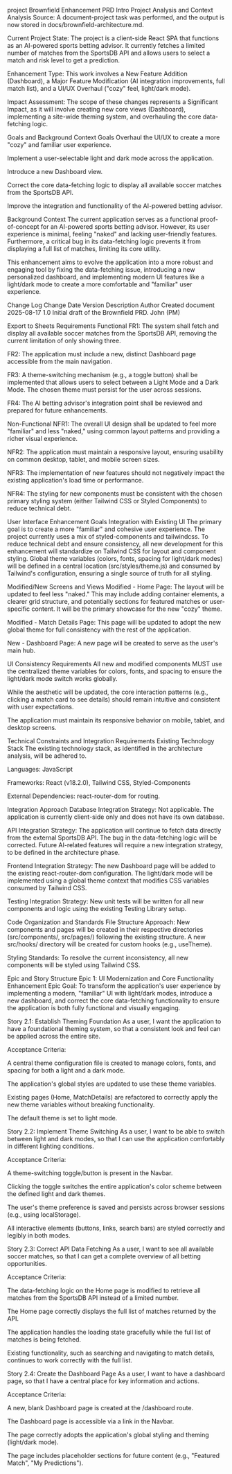 project Brownfield Enhancement PRD
Intro Project Analysis and Context
Analysis Source: A document-project task was performed, and the output is now stored in docs/brownfield-architecture.md.

Current Project State: The project is a client-side React SPA that functions as an AI-powered sports betting advisor. It currently fetches a limited number of matches from the SportsDB API and allows users to select a match and risk level to get a prediction.

Enhancement Type: This work involves a New Feature Addition (Dashboard), a Major Feature Modification (AI integration improvements, full match list), and a UI/UX Overhaul ("cozy" feel, light/dark mode).

Impact Assessment: The scope of these changes represents a Significant Impact, as it will involve creating new core views (Dashboard), implementing a site-wide theming system, and overhauling the core data-fetching logic.

Goals and Background Context
Goals
Overhaul the UI/UX to create a more "cozy" and familiar user experience.

Implement a user-selectable light and dark mode across the application.

Introduce a new Dashboard view.

Correct the core data-fetching logic to display all available soccer matches from the SportsDB API.

Improve the integration and functionality of the AI-powered betting advisor.

Background Context
The current application serves as a functional proof-of-concept for an AI-powered sports betting advisor. However, its user experience is minimal, feeling "naked" and lacking user-friendly features. Furthermore, a critical bug in its data-fetching logic prevents it from displaying a full list of matches, limiting its core utility.

This enhancement aims to evolve the application into a more robust and engaging tool by fixing the data-fetching issue, introducing a new personalized dashboard, and implementing modern UI features like a light/dark mode to create a more comfortable and "familiar" user experience.

Change Log
Change	Date	Version	Description	Author
Created document	2025-08-17	1.0	Initial draft of the Brownfield PRD.	John (PM)

Export to Sheets
Requirements
Functional
FR1: The system shall fetch and display all available soccer matches from the SportsDB API, removing the current limitation of only showing three.

FR2: The application must include a new, distinct Dashboard page accessible from the main navigation.

FR3: A theme-switching mechanism (e.g., a toggle button) shall be implemented that allows users to select between a Light Mode and a Dark Mode. The chosen theme must persist for the user across sessions.

FR4: The AI betting advisor's integration point shall be reviewed and prepared for future enhancements.

Non-Functional
NFR1: The overall UI design shall be updated to feel more "familiar" and less "naked," using common layout patterns and providing a richer visual experience.

NFR2: The application must maintain a responsive layout, ensuring usability on common desktop, tablet, and mobile screen sizes.

NFR3: The implementation of new features should not negatively impact the existing application's load time or performance.

NFR4: The styling for new components must be consistent with the chosen primary styling system (either Tailwind CSS or Styled Components) to reduce technical debt.

User Interface Enhancement Goals
Integration with Existing UI
The primary goal is to create a more "familiar" and cohesive user experience. The project currently uses a mix of styled-components and tailwindcss. To reduce technical debt and ensure consistency, all new development for this enhancement will standardize on Tailwind CSS for layout and component styling. Global theme variables (colors, fonts, spacing for light/dark modes) will be defined in a central location (src/styles/theme.js) and consumed by Tailwind's configuration, ensuring a single source of truth for all styling.

Modified/New Screens and Views
Modified - Home Page: The layout will be updated to feel less "naked." This may include adding container elements, a clearer grid structure, and potentially sections for featured matches or user-specific content. It will be the primary showcase for the new "cozy" theme.

Modified - Match Details Page: This page will be updated to adopt the new global theme for full consistency with the rest of the application.

New - Dashboard Page: A new page will be created to serve as the user's main hub.

UI Consistency Requirements
All new and modified components MUST use the centralized theme variables for colors, fonts, and spacing to ensure the light/dark mode switch works globally.

While the aesthetic will be updated, the core interaction patterns (e.g., clicking a match card to see details) should remain intuitive and consistent with user expectations.

The application must maintain its responsive behavior on mobile, tablet, and desktop screens.

Technical Constraints and Integration Requirements
Existing Technology Stack
The existing technology stack, as identified in the architecture analysis, will be adhered to.

Languages: JavaScript

Frameworks: React (v18.2.0), Tailwind CSS, Styled-Components

External Dependencies: react-router-dom for routing.

Integration Approach
Database Integration Strategy: Not applicable. The application is currently client-side only and does not have its own database.

API Integration Strategy: The application will continue to fetch data directly from the external SportsDB API. The bug in the data-fetching logic will be corrected. Future AI-related features will require a new integration strategy, to be defined in the architecture phase.

Frontend Integration Strategy: The new Dashboard page will be added to the existing react-router-dom configuration. The light/dark mode will be implemented using a global theme context that modifies CSS variables consumed by Tailwind CSS.

Testing Integration Strategy: New unit tests will be written for all new components and logic using the existing Testing Library setup.

Code Organization and Standards
File Structure Approach: New components and pages will be created in their respective directories (src/components/, src/pages/) following the existing structure. A new src/hooks/ directory will be created for custom hooks (e.g., useTheme).

Styling Standards: To resolve the current inconsistency, all new components will be styled using Tailwind CSS.

Epic and Story Structure
Epic 1: UI Modernization and Core Functionality Enhancement
Epic Goal: To transform the application's user experience by implementing a modern, "familiar" UI with light/dark modes, introduce a new dashboard, and correct the core data-fetching functionality to ensure the application is both fully functional and visually engaging.

Story 2.1: Establish Theming Foundation
As a user, I want the application to have a foundational theming system, so that a consistent look and feel can be applied across the entire site.

Acceptance Criteria:

A central theme configuration file is created to manage colors, fonts, and spacing for both a light and a dark mode.

The application's global styles are updated to use these theme variables.

Existing pages (Home, MatchDetails) are refactored to correctly apply the new theme variables without breaking functionality.

The default theme is set to light mode.

Story 2.2: Implement Theme Switching
As a user, I want to be able to switch between light and dark modes, so that I can use the application comfortably in different lighting conditions.

Acceptance Criteria:

A theme-switching toggle/button is present in the Navbar.

Clicking the toggle switches the entire application's color scheme between the defined light and dark themes.

The user's theme preference is saved and persists across browser sessions (e.g., using localStorage).

All interactive elements (buttons, links, search bars) are styled correctly and legibly in both modes.

Story 2.3: Correct API Data Fetching
As a user, I want to see all available soccer matches, so that I can get a complete overview of all betting opportunities.

Acceptance Criteria:

The data-fetching logic on the Home page is modified to retrieve all matches from the SportsDB API instead of a limited number.

The Home page correctly displays the full list of matches returned by the API.

The application handles the loading state gracefully while the full list of matches is being fetched.

Existing functionality, such as searching and navigating to match details, continues to work correctly with the full list.

Story 2.4: Create the Dashboard Page
As a user, I want to have a dashboard page, so that I have a central place for key information and actions.

Acceptance Criteria:

A new, blank Dashboard page is created at the /dashboard route.

The Dashboard page is accessible via a link in the Navbar.

The page correctly adopts the application's global styling and theming (light/dark mode).

The page includes placeholder sections for future content (e.g., "Featured Match", "My Predictions").